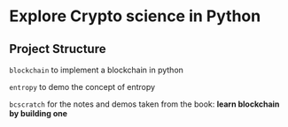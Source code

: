 # Explore Crypto science in Python

## Project Structure

`blockchain` to implement a blockchain in python

`entropy` to demo the concept of entropy

`bcscratch` for the notes and demos taken from the book:
**learn blockchain by building one**



